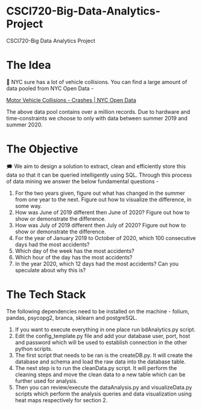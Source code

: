 # CSCI720-Big-Data-Analytics-Project
CSCI720-Big Data Analytics Project

# The Idea
<aside>
🚗 NYC sure has a lot of vehicle collisions. You can find a large amount of data pooled from NYC Open Data -

[Motor Vehicle Collisions - Crashes | NYC Open Data](https://data.cityofnewyork.us/Public-Safety/Motor-Vehicle-Collisions-Crashes/h9gi-nx95/about_data)

The above data pool contains over a million records. Due to hardware and time-constraints we choose to only with data between summer 2019 and summer 2020.

</aside>

# The Objective
<aside>
🗯️ We aim to design a solution to extract, clean and efficiently store this data so that it can be queried intelligently using SQL. Through this process of data mining we answer the below fundamental questions -

1. For the two years given, figure out what has changed in the summer from one year to the next.
Figure out how to visualize the difference, in some way.
2. How was June of 2019 different then June of 2020?
Figure out how to show or demonstrate the difference.
3. How was July of 2019 different then July of 2020?
Figure out how to show or demonstrate the difference.
4. For the year of January 2019 to October of 2020, which 100 consecutive days had the most accidents?
5. Which day of the week has the most accidents?
6. Which hour of the day has the most accidents?
7. In the year 2020, which 12 days had the most accidents?
Can you speculate about why this is?
</aside>

# The Tech Stack
The following dependencies need to be installed on the machine - folium, pandas, psycopg2, branca, sklearn and postgreSQL.
1. If you want to execute everything in one place run bdAnalytics.py script.
2. Edit the config_template.py file and add your database user, port, host and password which will be used to establish connection in the other python scripts.
3. The first script that needs to be ran is the createDB.py. It will create the database and schema and load the raw data into the database table.
4. The next step is to run the cleanData.py script. It will perform the cleaning steps and move the clean data to a new table which can be further used for analysis.
5. Then you can review/execute the dataAnalysis.py and visualizeData.py scripts which perform the analysis queries and data visualization using heat maps respectively for section 2.
